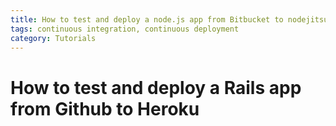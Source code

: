 ```yaml
---
title: How to test and deploy a node.js app from Bitbucket to nodejitsu
tags: continuous integration, continuous deployment
category: Tutorials
---
```


# How to test and deploy a Rails app from Github to Heroku

